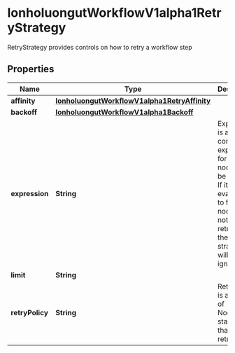 

# IonholuongutWorkflowV1alpha1RetryStrategy

RetryStrategy provides controls on how to retry a workflow step

## Properties

Name | Type | Description | Notes
------------ | ------------- | ------------- | -------------
**affinity** | [**IonholuongutWorkflowV1alpha1RetryAffinity**](IonholuongutWorkflowV1alpha1RetryAffinity.md) |  |  [optional]
**backoff** | [**IonholuongutWorkflowV1alpha1Backoff**](IonholuongutWorkflowV1alpha1Backoff.md) |  |  [optional]
**expression** | **String** | Expression is a condition expression for when a node will be retried. If it evaluates to false, the node will not be retried and the retry strategy will be ignored |  [optional]
**limit** | **String** |  |  [optional]
**retryPolicy** | **String** | RetryPolicy is a policy of NodePhase statuses that will be retried |  [optional]



